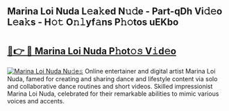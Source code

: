 ## Marina Loi Nuda L𝚎a𝚔ed N𝚞𝚍e - Part-qDh Vi𝚍𝚎o L𝚎a𝚔s - H𝚘𝚝 O𝚗𝚕yf𝚊ns P𝚑𝚘tos uEKbo

# <h2><a href="http://kf3m7x.oniu.top/?m=Marina+Loi+Nuda">🔗👉 🔴 Marina Loi Nuda P𝚑ot𝚘𝚜 V𝚒d𝚎o</a></h2>

[![Marina Loi Nuda Nu𝚍e𝚜](https://i.imgur.com/0qMVB7G.gif)](http://kf3m7x.oniu.top/?m=Marina+Loi+Nuda)
Online entertainer and digital artist Marina Loi Nuda, famed for creating and sharing dance and lifestyle content via solo and collaborative dance routines and short videos. Skilled impressionist Marina Loi Nuda, celebrated for their remarkable abilities to mimic various voices and accents.  
